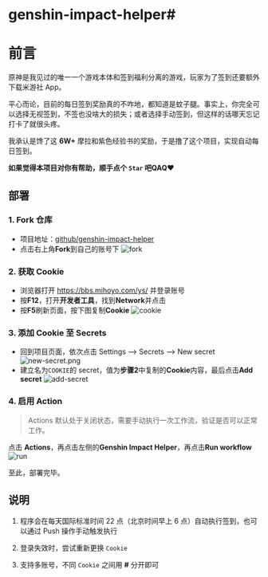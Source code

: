 # genshin-impact-helper#

# 前言

原神是我见过的唯一一个游戏本体和签到福利分离的游戏，玩家为了签到还要额外下载米游社 App。

平心而论，目前的每日签到奖励真的不咋地，都知道是蚊子腿。事实上，你完全可以选择无视签到，不签也没啥大的损失；或者选择手动签到，但这样的话哪天忘记打卡了就很头疼。

我承认是馋了这 **6W+** 摩拉和紫色经验书的奖励，于是撸了这个项目，实现自动每日签到。

**如果觉得本项目对你有帮助，顺手点个 `Star` 吧QAQ❤**

## 部署

### 1. Fork 仓库
* 项目地址：[github/genshin-impact-helper](https://github.com/y1ndan/genshin-impact-helper)
* 点击右上角**Fork**到自己的账号下
![fork](https://i.loli.net/2020/10/28/qpXowZmIWeEUyrJ.png)

### 2. 获取 Cookie
* 浏览器打开 https://bbs.mihoyo.com/ys/ 并登录账号
* 按**F12**，打开**开发者工具**，找到**Network**并点击
* 按**F5**刷新页面，按下图复制**Cookie**
![cookie](https://i.loli.net/2020/10/28/TMKC6lsnk4w5A8i.png)

### 3. 添加 Cookie 至 Secrets
* 回到项目页面，依次点击 Settings --> Secrets --> New secret  
![new-secret.png](https://i.loli.net/2020/10/28/sxTuBFtRvzSgUaA.png)
* 建立名为`COOKIE`的 secret，值为**步骤2**中复制的**Cookie**内容，最后点击**Add secret**
![add-secret](https://i.loli.net/2020/10/28/sETkVdmrNcCUpgq.png)

### 4. 启用 Action
> Actions 默认处于关闭状态，需要手动执行一次工作流，验证是否可以正常工作。

点击 **Actions**，再点击左侧的**Genshin Impact Helper**，再点击**Run workflow**
![run](https://i.loli.net/2020/10/28/5ylvgdYf9BDMqAH.png)

至此，部署完毕。

## 说明

1. 程序会在每天国际标准时间 22 点（北京时间早上 6 点）自动执行签到，也可以通过 Push 操作手动触发执行

2. 登录失效时，尝试重新更换 `Cookie` 

3. 支持多账号，不同 `Cookie` 之间用 **#** 分开即可

